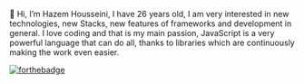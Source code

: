 👋 Hi, I’m Hazem Housseini, I have 26 years old, I am very interested in new technologies, new Stacks, new features of frameworks and development in general.
I love coding and that is my main passion, JavaScript is a very powerful language that can do all, thanks to libraries which are continuously making the work even easier. 

[![forthebadge](https://forthebadge.com/images/badges/uses-js.svg)](https://forthebadge.com)
